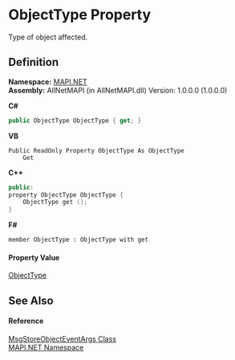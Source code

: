 # ObjectType Property


Type of object affected.



## Definition
**Namespace:** <a href="5bef4637-66f8-16d4-e5f4-4d0da57a1538.md">MAPI.NET</a>  
**Assembly:** AllNetMAPI (in AllNetMAPI.dll) Version: 1.0.0.0 (1.0.0.0)

**C#**
``` C#
public ObjectType ObjectType { get; }
```
**VB**
``` VB
Public ReadOnly Property ObjectType As ObjectType
	Get
```
**C++**
``` C++
public:
property ObjectType ObjectType {
	ObjectType get ();
}
```
**F#**
``` F#
member ObjectType : ObjectType with get
```



#### Property Value
<a href="cf188769-ec48-5722-68da-fd8239b3601b.md">ObjectType</a>

## See Also


#### Reference
<a href="6d88cbf2-403c-24bb-f59d-466e86328fd4.md">MsgStoreObjectEventArgs Class</a>  
<a href="5bef4637-66f8-16d4-e5f4-4d0da57a1538.md">MAPI.NET Namespace</a>  
